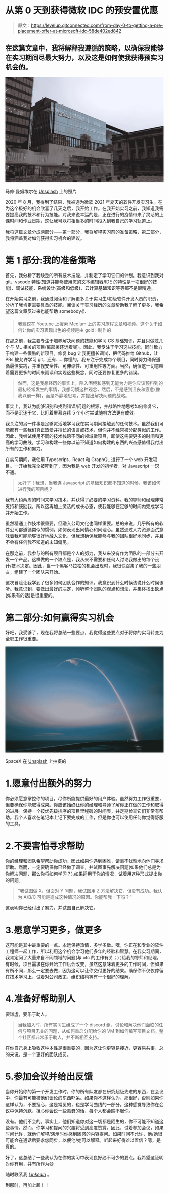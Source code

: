 # 从第 0 天到获得微软 IDC 的预安置优惠

> 原文：<https://levelup.gitconnected.com/from-day-0-to-getting-a-pre-placement-offer-at-microsoft-idc-58de402ed842>

## 在这篇文章中，我将解释我遵循的策略，以确保我能够在实习期间尽最大努力，以及这是如何使我获得预实习机会的。

![](img/2b9698b4e9c6f1cc9c8fbcec647c84c4.png)

马修·曼努埃尔在 [Unsplash](https://unsplash.com/s/photos/microsoft?utm_source=unsplash&utm_medium=referral&utm_content=creditCopyText) 上的照片

2020 年 8 月，我得到了结果，我被选为微软 2021 年夏天的软件开发实习生。在为这个极好的机会欣喜了几天之后，我开始工作。在我开始实习之前，我知道我需要提高我的技术和行为技能。对我来说幸运的是，正在进行的疫情带来了灵活的上课时间和作业日期，这让我可以将相当多的时间投入到我自己的学习轨道上。

我将这篇文章分成两部分——第一部分，我将解释实习前的准备策略，第二部分，我将涵盖我对如何获得实习机会的建议。

# 第 1 部分:我的准备策略

首先，我分析了我缺乏的所有技术技能，并制定了学习它们的计划。我意识到我对 git、vscode 特性(知道并能够使用您的文本编辑器/IDE 的特性是一项很好的技能)、调试技能、系统设计(高级和低级)、云计算基础知识等等都不是很精通。

在开始实习之前，我通过阅读和了解更多关于实习生/初级软件开发人员的职责，分析了我肯定需要具备的技能。阅读关于实习经历的文章帮助我了解了更多，我希望这篇文章反过来也能帮助 somebody✌.

> 我建议在 Youtube 上搜索 Medium 上的实习旅程文章和视频。这个关于如何让你的实习表现出色的视频是由 gold✨制作的

在那之前，我主要专注于培养解决问题的技能和学习 CS 基础知识，并且只做过几个与 ML 相关的项目(离部署还远着呢)。因此，我专注于学习这些技能，同时致力于构建一些很酷的新项目。修复 bug 让我更擅长调试，把代码推给 Github，让 PRs 被允许学习 git，还有……你懂的。我专注于完成每个项目，同时努力确保遵循最佳实践，并重视安全性、可伸缩性、可重用性等方面。当然，确保这一切意味着需要更多的时间来阅读和实现这些概念，同时还要修复更多的错误。

> 然而，这是我想经历的事实上，陷入困境和感到无能为力是你应该预料到的最初经常发生的事情，我想习惯这种观念，然后，不是感到沮丧和疲惫(像我以前一样)，而是冷静地思考，并提出解决问题的战略。

事实上，我认为能够识别和找到错误/问题的根源，并战略性地思考如何修复它，而不是沉迷于它，比盯着屏幕连续 5 个小时尝试随机方法更有成效。

我关注的另一件事是足够灵活地学习我在实习期间接触到的任何技术。虽然我们可能都有一些我们真正热爱并擅长的语言或技术，但你并不经常被分配类似的工作。因此，我尝试使用不同的技术栈跨不同的领域做项目，即使这需要更多的时间和更高的学习曲线，学习和构建一些你以前不知道如何构建的东西的兴奋感值得我付出所有的工作和努力。

在实习期间，我使用 Typescript、React 和 GraphQL 进行了一个 web 开发项目。一开始我完全被吓到了，因为我是 web 开发的初学者，对 Javascript 一窍不通。

> 太好了！我想，当我连 Javascript 的基础知识都不知道的时候，我该如何进行我的项目呢？

我有大约两周的时间来学习技术，并获得了必要的学习资料。我的导师和经理非常支持和鼓励我，所以这再加上灵活的成长心态，使我能够在足够的时间内完成学习并开始工作。

虽然精通工作技术很重要，但融入公司文化也同样重要。总的来说，几乎所有的软件公司都遵循类似的惯例，如何表现出同情心和同理心。虽然通过人力资源面试意味着我可能能够很好地融入文化，但我想确保我能够与我的团队很好地同步，并且不会有任何我不知道的未知偏见。

在那之前，我参与的所有项目都是个人的努力，我从来没有作为团队的一部分去开发一个产品。这样做的一个缺点是，我从来不需要和任何人讨论我做出的每个设计/技术决定。因此，当一个黑客马拉松的机会出现时，我很快召集了我的一些朋友，组建了一个团队来开始。

这次冒险让我学到了很多如何团队合作的知识。我意识到什么时候该说什么时候该听。我意识到，要做出最好的决定，倾听整个团队的观点和想法，并集体找出缺点(如果有的话)是很重要的。

# 第二部分:如何赢得实习机会

好吧，我受够了，现在我将总结一些要点，我觉得这些要点对于将你的实习转变为全职工作很重要。

![](img/7a045b0d9a1e3c0a53d72f5c5005d69e.png)

SpaceX 在 [Unsplash](https://unsplash.com/s/photos/launch?utm_source=unsplash&utm_medium=referral&utm_content=creditCopyText) 上拍摄的

# 1.愿意付出额外的努力

你必须愿意掌控你的项目，尽你所能提供最好的用户体验。虽然努力工作很重要，但要确保你能取得成果。你应该始终让你的经理和导师了解你正在做的工作和取得的进展。保持一个按优先级排序的项目里程碑的时间表，并定期检查它们非常有帮助。我个人喜欢在笔记本上记下要完成的工作，但是你也可以使用任何你觉得舒服的工具。

# 2.不要害怕寻求帮助

你的经理和团队希望帮助你成功，因此如果你遇到困难，请毫不犹豫地向他们寻求帮助。然而，一定要确保你已经做了调查，并试图事先解决问题(如果他们总是为你解决问题，那么你将如何学习？).如果适用于你的情况，试着用这种形式提出你的问题。

> “我试图做 X，但面对 Y 问题，我试图用 Z 方法解决它，但没有成功。我认为 A/B/C 可能是造成这种情况的原因。你能帮我一下吗？”

这表明你已经付出了努力，并试图自己解决它。

# 3.愿意学习更多，做更多

这可能是其中最重要的一点。永远保持热情，多学多做。嘿，你正在和专业的软件工程师一起工作，所以利用这个机会学习他们多年的经验和智慧。在我实习期间，我肯定问了大量来自不同领域的问题(与 ofc 的工作有关；) )给我的导师和经理。有时候，项目需求在你开始工作后会改变，虽然这意味着更多的工作时间，但如果有所不同，那么一定要去做，因为这可以让你交付更好的结果。确保你不仅仅停留在技术学习上，试着对公司政策、组织结构等有一个很好的理解。

# 4.准备好帮助别人

要谦虚，要乐于助人。

> 当我加入时，所有实习生组成了一个 discord 组，讨论和解决他们面临的任何与项目无关的问题，从如何重启分配给你的 VM 到如何编写项目文档。整个社区都非常乐于助人，并不断相互支持。

在你自己身上吸收这种本性是很重要的，因为这让你更容易接近，更容易共事，总的来说，是一个更好的团队成员。

# 5.参加会议并给出反馈

当你开始你的第一个开发工作时，你的所有队友都在研究超级先进的东西，在会议中，你最有可能被他们谈论的东西吓呆。如果你不这样认为，那很好，否则如果你这样认为，不要担心，这是常见的，也是学习曲线的一部分。这种感觉导致你在会议中保持沉默，担心你会说一些愚蠢的话，每个人都会瞧不起你。

没有。他们不会的。事实上，他们知道你对这一切都是陌生的，你不可能不知道这些事情。然而，你学习和提问的兴趣将受到高度赞赏。因此，试着参加会议，如果时间允许，就他们解释/演示时你感到困惑的内容提问。如果时间不允许，他/她很可能会在通话后要求您同步，以便他/她可以解释。听起来好得难以置信？嗯，是真的。

好了，这总结了一些我认为在你的实习中表现良好必不可少的要点。我希望这证明对你有用，并有所作为😄

随时联系我 [*LinkedIn*](https://www.linkedin.com/in/rohan-krishna-ullas-80164317a) 。

到那时，再加上超！！